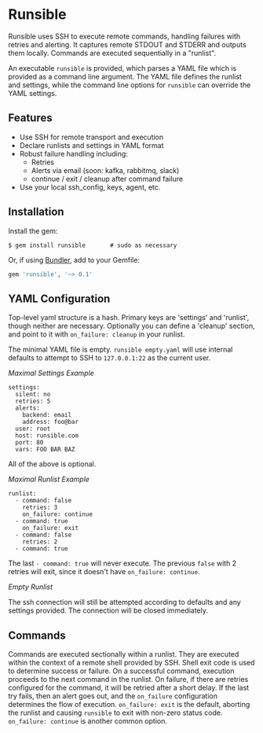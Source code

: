Runsible
========
Runsible uses SSH to execute remote commands, handling failures with retries
and alerting.  It captures remote STDOUT and STDERR and outputs them locally.
Commands are executed sequentially in a "runlist".

An executable `runsible` is provided, which parses a YAML file which is
provided as a command line argument.  The YAML file defines the runlist and
settings, while the command line options for `runsible` can override the
YAML settings.

Features
--------
* Use SSH for remote transport and execution
* Declare runlists and settings in YAML format
* Robust failure handling including:
  - Retries
  - Alerts via email (soon: kafka, rabbitmq, slack)
  - continue / exit / cleanup after command failure
* Use your local ssh_config, keys, agent, etc.

Installation
------------
Install the gem:
```
$ gem install runsible       # sudo as necessary
```
Or, if using [Bundler](http://bundler.io/), add to your Gemfile:
```ruby
gem 'runsible', '~> 0.1'
```

YAML Configuration
------------------
Top-level yaml structure is a hash.  Primary keys are 'settings' and 'runlist',
though neither are necessary.  Optionally you can define a 'cleanup' section,
and point to it with `on_failure: cleanup` in your runlist.

The minimal YAML file is empty.  `runsible empty.yaml` will use internal
defaults to attempt to SSH to `127.0.0.1:22` as the current user.

*Maximal Settings Example*
```
settings:
  silent: no
  retries: 5
  alerts:
    backend: email
    address: foo@bar
  user: root
  host: runsible.com
  port: 80
  vars: FOO BAR BAZ
```

All of the above is optional.

*Maximal Runlist Example*
```
runlist:
  - command: false
    retries: 3
    on_failure: continue
  - command: true
    on_failure: exit
  - command: false
    retries: 2
  - command: true
```

The last `- command: true` will never execute.  The previous `false` with 2
retries will exit, since it doesn't have `on_failure: continue`.

*Empty Runlist*

The ssh connection will still be attempted according to defaults and any
settings provided.  The connection will be closed immediately.

Commands
--------

Commands are executed sectionally within a runlist.  They are executed
within the context of a remote shell provided by SSH.  Shell exit code is
used to determine success or failure.  On a successful command, execution
proceeds to the next command in the runlist.  On failure, if there are retries
configured for the command, it will be retried after a short delay.  If the
last try fails, then an alert goes out, and the `on_failure` configuration
determines the flow of execution.  `on_failure: exit` is the default,
aborting the runlist and causing `runsible` to exit with non-zero status code.
`on_failure: continue` is another common option.

